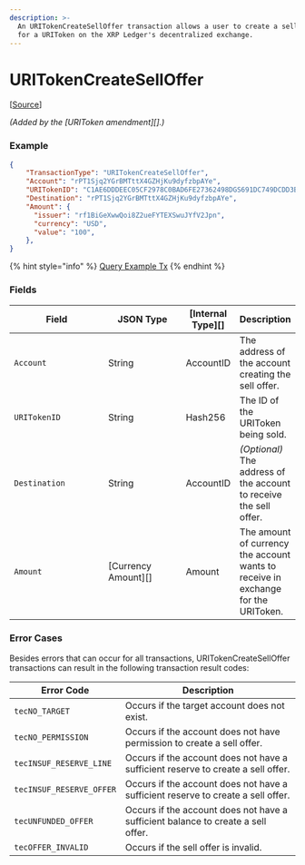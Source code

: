 ```yaml
---
description: >-
  An URITokenCreateSellOffer transaction allows a user to create a sell offer
  for a URIToken on the XRP Ledger's decentralized exchange.
---
```


# URITokenCreateSellOffer

\[[Source](https://github.com/Xahau/xahaud/blob/dev/src/ripple/app/tx/impl/URIToken.cpp)]

_(Added by the \[URIToken amendment]\[].)_

### Example

```json
{
    "TransactionType": "URITokenCreateSellOffer",
    "Account": "rPT1Sjq2YGrBMTttX4GZHjKu9dyfzbpAYe",
    "URITokenID": "C1AE6DDDEEC05CF2978C0BAD6FE27362498DGS691DC749DCDD3B95992978C0BA",
    "Destination": "rPT1Sjq2YGrBMTttX4GZHjKu9dyfzbpAYe",
    "Amount": {
      "issuer": "rf1BiGeXwwQoi8Z2ueFYTEXSwuJYfV2Jpn",
      "currency": "USD",
      "value": "100",
    },
}
```

{% hint style="info" %}
[Query Example Tx](http://localhost:4000/tx?binary=false\&id=example\_URITokenBurn\&transaction=C53ECF838647FA5A4C780377025FEC7999AB4182590510CA461444B207AB74A9)
{% endhint %}

### Fields

<table><thead><tr><th width="172">Field</th><th width="137">JSON Type</th><th>[Internal Type][]</th><th>Description</th></tr></thead><tbody><tr><td><code>Account</code></td><td>String</td><td>AccountID</td><td>The address of the account creating the sell offer.</td></tr><tr><td><code>URITokenID</code></td><td>String</td><td>Hash256</td><td>The ID of the URIToken being sold.</td></tr><tr><td><code>Destination</code></td><td>String</td><td>AccountID</td><td><em>(Optional)</em> The address of the account to receive the sell offer.</td></tr><tr><td><code>Amount</code></td><td>[Currency Amount][]</td><td>Amount</td><td>The amount of currency the account wants to receive in exchange for the URIToken.</td></tr></tbody></table>

### Error Cases

Besides errors that can occur for all transactions, URITokenCreateSellOffer transactions can result in the following transaction result codes:

| Error Code               | Description                                                                      |
| ------------------------ | -------------------------------------------------------------------------------- |
| `tecNO_TARGET`           | Occurs if the target account does not exist.                                     |
| `tecNO_PERMISSION`       | Occurs if the account does not have permission to create a sell offer.           |
| `tecINSUF_RESERVE_LINE`  | Occurs if the account does not have a sufficient reserve to create a sell offer. |
| `tecINSUF_RESERVE_OFFER` | Occurs if the account does not have a sufficient reserve to create a sell offer. |
| `tecUNFUNDED_OFFER`      | Occurs if the account does not have a sufficient balance to create a sell offer. |
| `tecOFFER_INVALID`       | Occurs if the sell offer is invalid.                                             |
